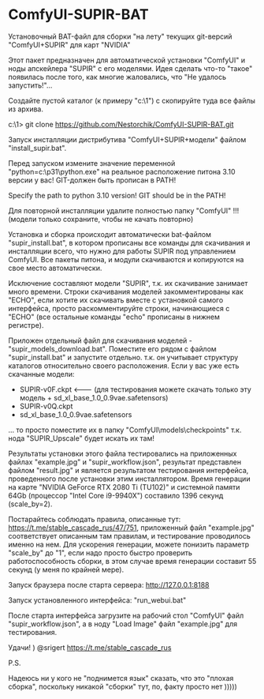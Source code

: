 # ComfyUI-SUPIR-BAT
Установочный BAT-файл для сборки "на лету" текущих git-версий "ComfyUI+SUPIR" для карт "NVIDIA"

Этот пакет предназначен для автоматической установки "ComfyUI" и ноды апскейлера "SUPIR" с его моделями.
Идея сделать что-то "такое" появилась после того, как многие жаловались, что "Не удалось запустить!"...

Создайте пустой каталог (к примеру "c:\1") с скопируйте туда все файлы из архива.

c:\1> git clone https://github.com/Nestorchik/ComfyUI-SUPIR-BAT.git

Запуск инсталляции дистрибутива "ComfyUI+SUPIR+модели" файлом "install_supir.bat".

Перед запуском измените значение переменной "python=c:\p31\python.exe" на реальное расположение питона 3.10 версии у вас! GIT-должен быть прописан в PATH!

Specify the path to python 3.10 version! GIT should be in the PATH!

Для повторной инсталляции удалите полностью папку "ComfyUI" !!! (модели только сохраните, чтобы не качать повторно)

Установка и сборка происходит автоматически bat-файлом "supir_install.bat", в котором прописаны все команды для скачивания и инсталляции всего, что нужно для работы SUPIR под управлением ComfyUI. Все пакеты питона, и модули скачиваются и копируются на свое место автоматически. 

Исключение составляют модели "SUPIR", т.к. их скачивание занимает много времени. Строки скачивания моделей закомментированы как "ECHO", если хотите их скачивать вместе с установкой самого интерфейса, просто раскомментируйте строки, начинающиеся с "ECHO" (все остальные команды "echo" прописаны в нижнем регистре). 

Приложен отдельный файл для скачивания моделей - "supir_models_download.bat". Поместите его рядом с файлом "supir_install.bat" и запустите отдельно. т.к. он учитывает структуру каталогов относительно своего расположения. Если у вас уже есть скачанные модели:

- SUPIR-v0F.ckpt   <--- (для тестирования можете скачать только эту модель + sd_xl_base_1.0_0.9vae.safetensors)
- SUPIR-v0Q.ckpt
- sd_xl_base_1.0_0.9vae.safetensors

... то просто поместите их в папку "ComfyUI\models\checkpoints" т.к. нода "SUPIR_Upscale" будет искать их там!

Результаты установки этого файла тестировались на приложенных файлах "example.jpg" и "supir_workflow.json", результат представлен файлом "result.jpg" и является результатом тестирования интерфейса, проведенного после установки этим инсталлятором. Время генерации на карте "NVIDIA GeForce RTX 2080 Ti (TU102)" и системной памяти 64Gb (процессор "Intel Core i9-9940X") составило 1396 секунд (scale_by=2).

Постарайтесь соблюдать правила, описанные тут: https://t.me/stable_cascade_rus/47/751, приложенный файл "example.jpg" соответствует описанным там правилам, и тестирование проводилось именно на нем. Для ускорения генерации, можете понизить параметр "scale_by" до "1", если надо просто быстро проверить работоспособность сборки, в этом случае время генерации составит 55 секунд (у меня по крайней мере).

Запуск браузера после старта сервера: http://127.0.0.1:8188

Запуск установленного интерфейса: "run_webui.bat"

После старта интерфейса загрузите на рабочий стол "ComfyUI" файл "supir_workflow.json", а в ноду "Load Image" файл "example.jpg" для тестирования.

Удачи! )
@srigert
https://t.me/stable_cascade_rus

P.S.

Надеюсь ни у кого не "поднимется язык" сказать, что это "плохая сборка", поскольку никакой "сборки" тут, по, факту просто нет )))))
